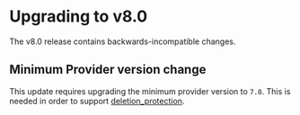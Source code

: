 # Upgrading to v8.0

The v8.0 release contains backwards-incompatible changes.

## Minimum Provider version change

This update requires upgrading the minimum provider version to `7.0`. This is needed in order to support [deletion_protection](https://registry.terraform.io/providers/hashicorp/google/latest/docs/guides/version_7_upgrade#resource-google_alloydb_cluster).
